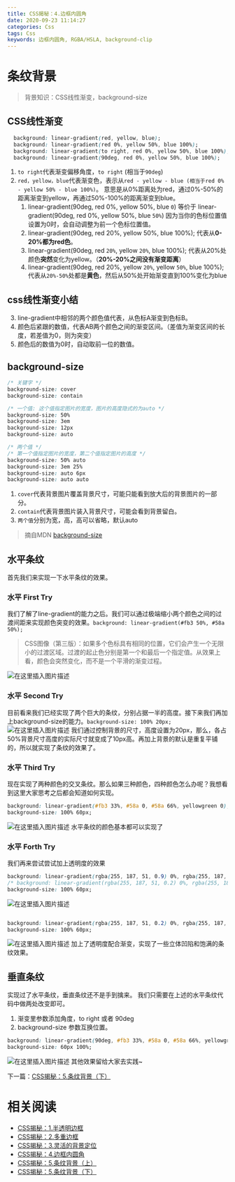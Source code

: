```yaml
---
title: CSS揭秘：4.边框内圆角
date: 2020-09-23 11:14:27
categories: Css
tags: Css
keywords: 边框内圆角, RGBA/HSLA, background-clip
---
```


# 条纹背景
> 背景知识：CSS线性渐变，background-size

 CSS线性渐变
 ---
```css
  background: linear-gradient(red, yellow, blue);
  background: linear-gradient(red 0%, yellow 50%, blue 100%);
  background: linear-gradient(to right, red 0%, yellow 50%, blue 100%);
  background: linear-gradient(90deg, red 0%, yellow 50%, blue 100%);
```
1. `to right`代表渐变偏移角度，`to right` (相当于`90deg`)
2. `red，yellow，blue`代表渐变色，表示从`red - yellow - blue (相当于red 0% - yellow 50% - blue 100%)`。 意思是从0%距离处为red，通过0%-50%的距离渐变到yellow，再通过50%-100%的距离渐变到blue。
	1. linear-gradient(90deg, red 0%, yellow 50%, blue `0`) 等价于 linear-gradient(90deg, red 0%, yellow 50%, blue `50%`) 因为当你的色标位置值设置为0时，会自动调整为前一个色标位置值。
	2. linear-gradient(90deg, red 20%, yellow 50%, blue 100%); 代表从**0-20%都为red色**。
	3. linear-gradient(90deg, red `20%`, yellow `20%`, blue 100%); 代表从20%处颜色**突然**变化为yellow。（**20%-20%之间没有渐变距离**）
	4. linear-gradient(90deg, red 20%, yellow `20%`, yellow `50%`, blue 100%); 代表从`20%-50%`处都是**黄色**，然后从50%处开始渐变直到100%变化为blue

css线性渐变小结
---
3. line-gradient中相邻的两个颜色值代表，从色标A渐变到色标B。
4. 颜色后紧跟的数值，代表AB两个颜色之间的渐变区间。（差值为渐变区间的长度，若差值为0，则为突变）
5. 颜色后的数值为0时，自动取前一位的数值。

background-size
---
```css
/* 关键字 */
background-size: cover
background-size: contain

/* 一个值: 这个值指定图片的宽度，图片的高度隐式的为auto */
background-size: 50%
background-size: 3em
background-size: 12px
background-size: auto

/* 两个值 */
/* 第一个值指定图片的宽度，第二个值指定图片的高度 */
background-size: 50% auto
background-size: 3em 25%
background-size: auto 6px
background-size: auto auto
```
1. `cover`代表背景图片覆盖背景尺寸，可能只能看到放大后的背景图片的一部分。
2. `contain`代表背景图片装入背景尺寸，可能会看到背景留白。
3. `两个值`分别为宽，高，高可以省略，默认auto
> 摘自MDN [background-size](https://developer.mozilla.org/zh-CN/docs/Web/CSS/background-size)
## 水平条纹
首先我们来实现一下水平条纹的效果。
### 水平 First Try
我们了解了line-gradient的能力之后。我们可以通过极端缩小两个颜色之间的过渡间距来实现颜色突变的效果。`background: linear-gradient(#fb3 50%, #58a 50%);`
> CSS图像（第三版）：如果多个色标具有相同的位置，它们会产生一个无限小的过渡区域。过渡的起止色分别是第一个和最后一个指定值。从效果上看，颜色会突然变化，而不是一个平滑的渐变过程。
>
 ![在这里插入图片描述](https://img-blog.csdnimg.cn/20200703002131380.png)
 ### 水平 Second Try
 目前看来我们已经实现了两个巨大的条纹，分别占据一半的高度。接下来我们再加上background-size的能力。`background-size: 100% 20px;`
 ![在这里插入图片描述](https://img-blog.csdnimg.cn/20200703002828821.png)
 我们通过控制背景的尺寸，高度设置为20px，那么，各占50%背景尺寸高度的实际尺寸就变成了10px高。再加上背景的默认是重复平铺的，所以就实现了条纹的效果了。
  ### 水平 Third Try
  现在实现了两种颜色的交叉条纹。那么如果三种颜色，四种颜色怎么办呢？我想看到这里大家思考之后都会知道如何实现。
```css
background: linear-gradient(#fb3 33%, #58a 0, #58a 66%, yellowgreen 0);
background-size: 100% 60px;
```
![在这里插入图片描述](https://img-blog.csdnimg.cn/20200703004052995.png)
水平条纹的颜色基本都可以实现了
 ### 水平 Forth Try
 我们再来尝试尝试加上透明度的效果
 

```css
background: linear-gradient(rgba(255, 187, 51, 0.9) 0%, rgba(255, 187, 51, 0.2) 33%, rgba(85, 136, 170, 0.9) 0, rgba(85, 136, 170, 0.2) 66%, rgba(154, 205, 50, 0.9) 0, rgba(154, 205, 50, 0.2) 100%);
/* background: linear-gradient(rgba(255, 187, 51, 0.2) 0%, rgba(255, 187, 51, 0.9) 33%, rgba(85, 136, 170, 0.2) 0, rgba(85, 136, 170, 0.9) 66%, rgba(154, 205, 50, 0.2) 0, rgba(154, 205, 50, 0.9) 100%); */
background-size: 100% 60px;
```
![在这里插入图片描述](https://img-blog.csdnimg.cn/20200703005540472.png)
```css

background: linear-gradient(rgba(255, 187, 51, 0.2) 0%, rgba(255, 187, 51, 0.9) 33%, rgba(85, 136, 170, 0.2) 0, rgba(85, 136, 170, 0.9) 66%, rgba(154, 205, 50, 0.2) 0, rgba(154, 205, 50, 0.9) 100%);
background-size: 100% 60px;
```
![在这里插入图片描述](https://img-blog.csdnimg.cn/20200703005620954.png)
加上了透明度配合渐变，实现了一些立体凹陷和饱满的条纹效果。
## 垂直条纹
实现过了水平条纹，垂直条纹还不是手到擒来。
我们只需要在上述的水平条纹代码中做两处改变即可。
1. 渐变里参数添加角度，to right 或者 90deg 
2. background-size 参数互换位置。

```css
background: linear-gradient(90deg, #fb3 33%, #58a 0, #58a 66%, yellowgreen 0);
background-size: 60px 100%;
```
![在这里插入图片描述](https://img-blog.csdnimg.cn/20200703010130334.png)
其他效果留给大家去实践~

下一篇：[CSS揭秘：5.条纹背景（下）](https://blog.csdn.net/lunhui1994_/article/details/107192736)

# 相关阅读
- [CSS揭秘：1.半透明边框](https://blog.csdn.net/lunhui1994_/article/details/106653195)
- [CSS揭秘：2.多重边框](https://blog.csdn.net/lunhui1994_/article/details/106677231)
- [CSS揭秘：3.灵活的背景定位](https://blog.csdn.net/lunhui1994_/article/details/106699349)
- [CSS揭秘：4.边框内圆角](https://blog.csdn.net/lunhui1994_/article/details/106845534)
- [CSS揭秘：5.条纹背景（上）](https://blog.csdn.net/lunhui1994_/article/details/106933714)
- [CSS揭秘：5.条纹背景（下）](https://blog.csdn.net/lunhui1994_/article/details/107192736)